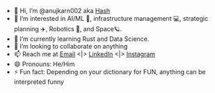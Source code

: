 - 👋 Hi, I’m @anujkarn002 aka [Hash](https://anujkarn.dev)
- 👀 I’m interested in AI/ML 🤖, infrastructure management 💻, strategic planning ✈️, Robotics 🤖, and Space🪐.
- 🌱 I’m currently learning Rust and Data Science.
- 💞️ I’m looking to collaborate on anything
- 📫 Reach me at [Email](mailto:hello@anujkarn.dev) <|> [LinkedIn](https://linkedin.com/in/anujkarn002) <|> [Instagram](https://instagram.com/anujkarn002)
- 😄 Pronouns: He/Him
- ⚡ Fun fact: Depending on your dictionary for FUN, anything can be interpreted funny

<!---
upstemer-hash/upstemer-hash is a ✨ special ✨ repository because its `README.md` (this file) appears on your GitHub profile.
You can click the Preview link to take a look at your changes.
--->
